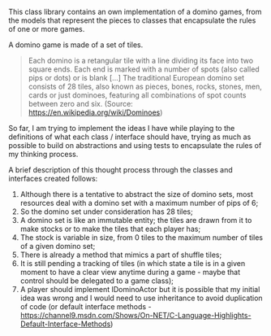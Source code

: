 This class library contains an own implementation of a domino games, from the models that represent the pieces to classes that encapsulate the rules of one or more games.

A domino game is made of a set of tiles.
> Each domino is a retangular tile with a line dividing its face into two square ends. Each end is marked with a number of spots (also called pips or dots) or is blank [...] The traditional European domino set consists of 28 tiles, also known as pieces, bones, rocks, stones, men, cards or just dominoes, featuring all combinations of spot counts between zero and six. (Source: https://en.wikipedia.org/wiki/Dominoes)

So far, I am trying to implement the ideas I have while playing to the definitions of what each class / interface should have, trying as much as possible to build on abstractions and using tests to encapsulate the rules of my thinking process.

A brief description of this thought process through the classes and interfaces created follows:

1. Although there is a tentative to abstract the size of domino sets, most resources deal with a domino set with a maximum number of pips of 6;
1. So the domino set under consideration has 28 tiles;
1. A domino set is like an immutable entity; the tiles are drawn from it to make stocks or to make the tiles that each player has;
1. The stock is variable in size, from 0 tiles to the maximum number of tiles of a given domino set;
1. There is already a method that mimics a part of shuffle tiles;
1. It is still pending a tracking of tiles (in which state a tile is in a given moment to have a clear view anytime during a game - maybe that control should be delegated to a game class);
1. A player should implement IDominoActor but it is possible that my initial idea was wrong and I would need to use inheritance to avoid duplication of code (or default interface methods - https://channel9.msdn.com/Shows/On-NET/C-Language-Highlights-Default-Interface-Methods)